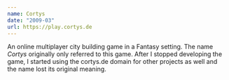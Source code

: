 ```yaml
---
name: Cortys
date: "2009-03"
url: https://play.cortys.de
---
```

An online multiplayer city building game in a Fantasy setting.
The name *Cortys* originally only referred to this game.
After I stopped developing the game, I started using the cortys.de domain for other projects as well and the name lost its original meaning.
